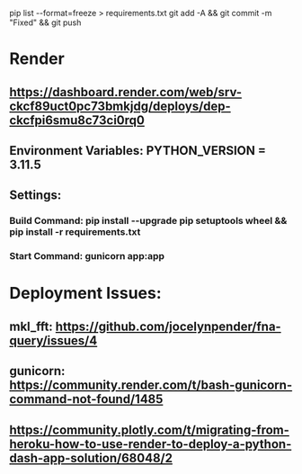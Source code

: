 pip list --format=freeze > requirements.txt
git add -A && git commit -m "Fixed" && git push

# Render
## https://dashboard.render.com/web/srv-ckcf89uct0pc73bmkjdg/deploys/dep-ckcfpi6smu8c73ci0rq0
## Environment Variables: PYTHON_VERSION = 3.11.5
## Settings: 
###  Build Command: pip install --upgrade pip setuptools wheel && pip install -r requirements.txt
###  Start Command: gunicorn app:app

# Deployment Issues:
## mkl_fft: https://github.com/jocelynpender/fna-query/issues/4
## gunicorn: https://community.render.com/t/bash-gunicorn-command-not-found/1485
## https://community.plotly.com/t/migrating-from-heroku-how-to-use-render-to-deploy-a-python-dash-app-solution/68048/2